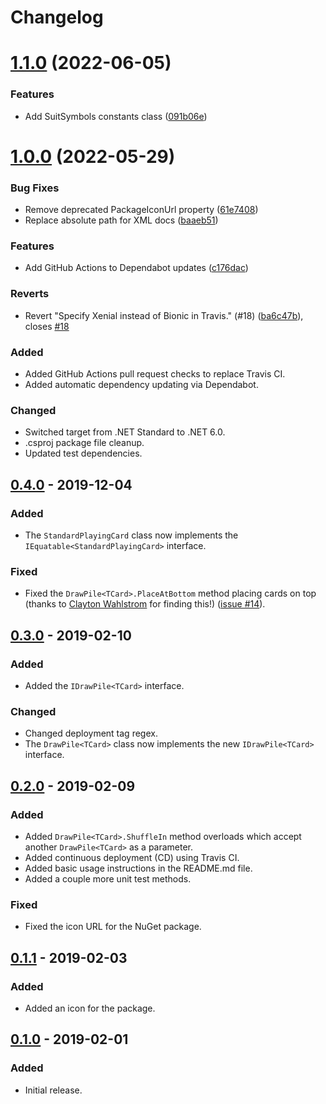 # Changelog

# [1.1.0](https://github.com/Xyaneon/Xyaneon.Games.Cards/compare/v1.0.0...v1.1.0) (2022-06-05)


### Features

* Add SuitSymbols constants class ([091b06e](https://github.com/Xyaneon/Xyaneon.Games.Cards/commit/091b06e3344a41d8b9b5bb17987cbc62f155bc92))

# [1.0.0](https://github.com/Xyaneon/Xyaneon.Games.Cards/compare/v0.4.0...v1.0.0) (2022-05-29)


### Bug Fixes

* Remove deprecated PackageIconUrl property ([61e7408](https://github.com/Xyaneon/Xyaneon.Games.Cards/commit/61e74087934b748f145a41b4147978a415be74db))
* Replace absolute path for XML docs ([baaeb51](https://github.com/Xyaneon/Xyaneon.Games.Cards/commit/baaeb517217a39cd38324724680a49981fcc7e6f))


### Features

* Add GitHub Actions to Dependabot updates ([c176dac](https://github.com/Xyaneon/Xyaneon.Games.Cards/commit/c176dac7a1c7d4c429d7104d77bdd631539b7057))


### Reverts

* Revert "Specify Xenial instead of Bionic in Travis." (#18) ([ba6c47b](https://github.com/Xyaneon/Xyaneon.Games.Cards/commit/ba6c47ba011c9178400ea4156be27723743e817a)), closes [#18](https://github.com/Xyaneon/Xyaneon.Games.Cards/issues/18)

### Added
- Added GitHub Actions pull request checks to replace Travis CI.
- Added automatic dependency updating via Dependabot.

### Changed
- Switched target from .NET Standard to .NET 6.0.
- .csproj package file cleanup.
- Updated test dependencies.

## [0.4.0] - 2019-12-04
### Added
- The `StandardPlayingCard` class now implements the
  `IEquatable<StandardPlayingCard>` interface.

### Fixed
- Fixed the `DrawPile<TCard>.PlaceAtBottom` method placing cards on top (thanks to
  [Clayton Wahlstrom](https://github.com/claywahlstrom) for finding this!)
  ([issue #14](https://github.com/Xyaneon/Xyaneon.Games.Cards/issues/14)).

## [0.3.0] - 2019-02-10
### Added
- Added the `IDrawPile<TCard>` interface.

### Changed
- Changed deployment tag regex.
- The `DrawPile<TCard>` class now implements the new `IDrawPile<TCard>`
  interface.

## [0.2.0] - 2019-02-09
### Added
- Added `DrawPile<TCard>.ShuffleIn` method overloads which accept another
  `DrawPile<TCard>` as a parameter.
- Added continuous deployment (CD) using Travis CI.
- Added basic usage instructions in the README.md file.
- Added a couple more unit test methods.

### Fixed
- Fixed the icon URL for the NuGet package.

## [0.1.1] - 2019-02-03
### Added
- Added an icon for the package.

## [0.1.0] - 2019-02-01
### Added
- Initial release.

[0.4.0]: https://github.com/Xyaneon/Xyaneon.Games.Cards/compare/v0.3.0...v0.4.0
[0.3.0]: https://github.com/Xyaneon/Xyaneon.Games.Cards/compare/v0.2.0...v0.3.0
[0.2.0]: https://github.com/Xyaneon/Xyaneon.Games.Cards/compare/v0.1.1...v0.2.0
[0.1.1]: https://github.com/Xyaneon/Xyaneon.Games.Cards/compare/v0.1.0...v0.1.1
[0.1.0]: https://github.com/Xyaneon/Xyaneon.Games.Cards/compare/c6d59cf66aa7b320596e754b673f370e88472474...v0.1.0
